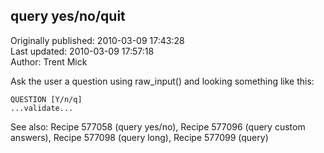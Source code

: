 ## query yes/no/quit  
Originally published: 2010-03-09 17:43:28  
Last updated: 2010-03-09 17:57:18  
Author: Trent Mick  
  
Ask the user a question using raw_input() and looking something
like this:

    QUESTION [Y/n/q] 
    ...validate...

See also: Recipe 577058 (query yes/no), Recipe 577096 (query custom answers), Recipe 577098 (query long), Recipe 577099 (query)